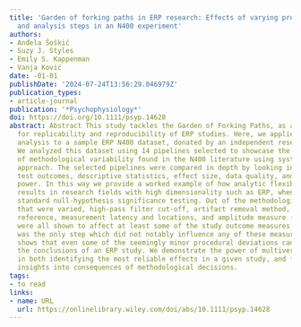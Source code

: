 ```yaml
---
title: 'Garden of forking paths in ERP research: Effects of varying pre-processing
  and analysis steps in an N400 experiment'
authors:
- Anđela Šoškić
- Suzy J. Styles
- Emily S. Kappenman
- Vanja Ković
date: -01-01
publishDate: '2024-07-24T13:56:29.046979Z'
publication_types:
- article-journal
publication: '*Psychophysiology*'
doi: https://doi.org/10.1111/psyp.14628
abstract: Abstract This study tackles the Garden of Forking Paths, as a challenge
  for replicability and reproducibility of ERP studies. Here, we applied a multiverse
  analysis to a sample ERP N400 dataset, donated by an independent research team.
  We analyzed this dataset using 14 pipelines selected to showcase the full range
  of methodological variability found in the N400 literature using systematic review
  approach. The selected pipelines were compared in depth by looking into statistical
  test outcomes, descriptive statistics, effect size, data quality, and statistical
  power. In this way we provide a worked example of how analytic flexibility can impact
  results in research fields with high dimensionality such as ERP, when analyzed using
  standard null-hypothesis significance testing. Out of the methodological decisions
  that were varied, high-pass filter cut-off, artifact removal method, baseline duration,
  reference, measurement latency and locations, and amplitude measure (peak vs. mean)
  were all shown to affect at least some of the study outcome measures. Low-pass filtering
  was the only step which did not notably influence any of these measures. This study
  shows that even some of the seemingly minor procedural deviations can influence
  the conclusions of an ERP study. We demonstrate the power of multiverse analysis
  in both identifying the most reliable effects in a given study, and for providing
  insights into consequences of methodological decisions.
tags:
- to read
links:
- name: URL
  url: https://onlinelibrary.wiley.com/doi/abs/10.1111/psyp.14628
---
```

